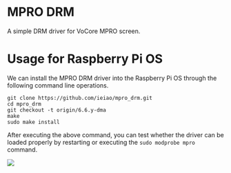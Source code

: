 # MPRO DRM

A simple DRM driver for VoCore MPRO screen.

# Usage for Raspberry Pi OS

We can install the MPRO DRM driver into the Raspberry Pi OS through the following command line operations.

```
git clone https://github.com/ieiao/mpro_drm.git
cd mpro_drm
git checkout -t origin/6.6.y-dma
make
sudo make install
```

After executing the above command, you can test whether the driver can be loaded properly by restarting or executing the `sudo modprobe mpro` command.

![](imgs/rpios.webp)
